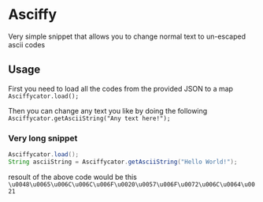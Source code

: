 # Asciffy
Very simple snippet that allows you to change normal text to un-escaped ascii codes
## Usage

First you need to load all the codes from the provided JSON to a map
  `Asciffycator.load();`
  
Then you can change any text you like by doing the following
  `Asciffycator.getAsciiString("Any text here!");`

### Very long snippet
```java
Asciffycator.load();
String asciiString = Asciffycator.getAsciiString("Hello World!");
```

resoult of the above code would be this
`\u0048\u0065\u006C\u006C\u006F\u0020\u0057\u006F\u0072\u006C\u0064\u0021`
